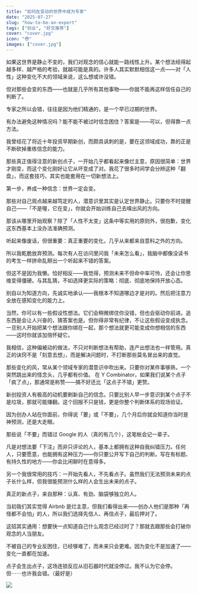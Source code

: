 ```yaml
---
title: "如何在变动的世界中成为专家"
date: "2025-07-27"
slug: "how-to-be-an-expert"
tags: ["创业", "好文推荐"]
cover: "cover.jpg"
icon: "😎"
images: ["cover.jpg"]
---
```

如果这世界是静止不变的，我们对观念的信心就能一路线性上升。某个想法经得起越多样、越严格的考验，就越可能是真的。许多人其实默默相信这一点——对「人性」这种变化不大的领域来说，这么想或许没错。



但对那些会变的东西——也就是几乎所有其他事物——你就不能再这样信任自己的判断了。



专家之所以会错，往往是因为他们精通的，是一个早已过期的世界。



有办法避免这种情况吗？能不能不被过时信念困住？答案是——可以，但得靠一点方法。



我曾经花了将近十年投资早期新创，而颇具讽刺的是，要在这领域成功，靠的正是不断砍掉重练信念的能力。



那些真正值得注意的新创点子，一开始几乎都看起来像烂主意，原因很简单：世界才刚变，而这个变化刚好让它从坏变成了对。我花了很多时间学会分辨这种「翻盘」，而这套技巧，其实也能套用在一切新想法上。



第一步，养成一种信念：世界一定会变。



那些对自己观点越来越笃定的人，潜意识里其实是认定世界静止。只要你不时提醒自己——「不是喔，它在变」，你就会开始训练自己去嗅出风的方向。



那该从哪里开始观察？除了「人性不太变」这条中等实用的原则外，很抱歉，变化这东西基本上没办法准确预测。



听起来像废话，但很重要：真正重要的变化，几乎从来都来自意料之外的方向。



所以我乾脆放弃预测。每次有人在访问里问我「未来怎么看」，我脑中都像没读书的考生一样拼命乱掰出一个听起来不错的答案。



但这不是因为我懒。恰好相反——我觉得，预测未来不但命中率可怜，还会让你思维变得僵硬。与其乱猜，不如选择更实际的策略：彻底、彻底地保持开放心态。



别自以为知道方向，先诚实地承认——我根本不知道哪边才是对的。然后把注意力全放在感知变化的能力上。



当然，你可以有一些假设性想法。它们会稍微绑住你没错，但也会驱动你前进。追东西是会让人兴奋的，猜答案也是。但你得非常有纪律，不让这些假设变成执念。
一旦别人开始把某个想法跟你绑在一起，那个想法就更可能变成你想相信的东西——这时你就该加倍怀疑它。



我相信，这种偏被动的做法，不只对判断想法有帮助，连产出想法也一样管用。真正的诀窍不是「刻意去想」，而是解决问题时，不打断那些莫名冒出来的直觉。



那些变化的风，常从某个领域专家的潜意识中吹出来。只要你对某件事够熟，一个突然跳出来的怪念头，几乎都有价值。
在 Y Combinator，如果我们说某个点子「疯了点」，那通常是称赞——搞不好还比「这点子不错」更赞。



新创投资人有极高的动机要刷新自己的信念。只要比别人早一步意识到某个点子不是垃圾，那就可能赚翻。这个回报不只是钱，更是你整个判断体系的现场验证。



因为创办人站在你面前，你得说「要」或「不要」，几个月后你就会知道你当时是神预测，还是大走眼。



那些说「不要」而错过 Google 的人（真的有几个），这笔帐会记一辈子。



凡是对想法要「下注」而非只评论的人，基本上都拥有这种自我纠错压力。任何人，只要愿意，也能拥有这种压力——你只要公开写下自己的判断。写在有标题、有持久性的地方——你会比闲聊时在意得多。



另一个我很常用的技巧：一开始先看人，不先看点子。虽然我们无法预测未来的点子长什么样，但我很能预测什么样的人会生出未来的点子。



真正的新点子，来自那种：认真、有劲、脑袋够独立的人。



当初我们其实觉得 Airbnb 是烂主意，但我们看得出来——创办人他们是那种「再怪都不会怕」的人，所以我们选择先信人、再信点子，最后押对了。



这招其实通用：想要快一点知道自己什么观念已经过时了？那就去跟那些会打破你观念的人当朋友。



不被自己的专业反困住，已经够难了，而未来只会更难。因为变化不是加速了——变化一直都在加速。



点子会生出点子，这场连锁反应从旧石器时代就没停过。我不认为它会停。
但⋯⋯也许我会错。（最好是）




![](https://prod-files-secure.s3.us-west-2.amazonaws.com/112d0858-5090-4d34-a606-b75eb8d65fd2/46476355-9cf3-4e99-9b7a-3531bc426380/1000202064.png?X-Amz-Algorithm=AWS4-HMAC-SHA256&X-Amz-Content-Sha256=UNSIGNED-PAYLOAD&X-Amz-Credential=ASIAZI2LB4662RUPVFIP%2F20250730%2Fus-west-2%2Fs3%2Faws4_request&X-Amz-Date=20250730T161819Z&X-Amz-Expires=3600&X-Amz-Security-Token=IQoJb3JpZ2luX2VjEJf%2F%2F%2F%2F%2F%2F%2F%2F%2F%2FwEaCXVzLXdlc3QtMiJGMEQCIBmeJ%2BJC9X1hpP1APdv7blgWc8atMHmurmsXZx%2BC9LY7AiB%2FtzCCHyYIvGZfscpHo%2FOTsKi4PKNITyqFrsaCuUqEgSqIBAjA%2F%2F%2F%2F%2F%2F%2F%2F%2F%2F8BEAAaDDYzNzQyMzE4MzgwNSIMbBHkyMV1f4v8wphfKtwDHV1iCVz86rVBtuakypSogFU%2BHBSLSe9bcA7JydT7R9EpHbJb%2BNaEpNHEIdBE7Q5%2FVYuF1yfLz4dyntHr6QiVuhQnbNK5TN6xJF7N0lc5RoA7%2BNnK4sohek9UOvmixqiu4p80nvOO4XQ9ZDeyP78RGZ0PYzJz2y74JtndDOWeqqHr%2BxouPdKgHnOkYe6kaauVJSSrEWylIMG8XpyKMv4G%2B368DPmzUTbK%2B1q%2F6GR%2FUIdDIUW2JooqTFoltY%2BcbcPP9tMLtNgEB5kUjshlJUReO8zgKDgSDiUpswkXaXIMog3wFmPExhK7ElqNJZ%2BbJkLBb3WOYcyyyYoPM1sg8dtyPkjJXbmRAOSrfBVAFQnIZlwz1WPpQtHJyIF9oexWhsbMmqE2FOFE5EVKRFHycvYwIONYGIHK9lqJtrqSNVpVd5yaXQcy%2F4WtfBz7bcohsbmG8LR%2BIIz5qMqOJ6Z5%2BIG%2Fhu1tHaf53qk8FpPWkWFm7JPJ35PhYCyghT2JT4GqQZPPYQdiOop0Sjw2lP%2FyeTNShYWiE9KEz7EkGvCsJFRmrpVFI9NHWLSdzCqrLmcS%2FzsHdh7ivIKonQ2Y04CYqwYJPhB9bqUPy3YgIyFfqGU1AoQuwvjxz6HIBOdQPXwwmOeoxAY6pgFLnWHdlgYs2qbf9zsCpcN6pXTaX088GVpw%2BHMl2y0NmBBSXLl12GNPfP4S98fauhGdLEuRCvXGeYiODplihRwfnD3AeFBNbHmcajxW56F2I3T6%2BidHqj1MfUrPiXrOYO9g0Qr5QRFjDsvlNdni8IyzolQenkPs3RsjrwXMV%2B7VDwJcY0b5gVNoCFPGEzcuKoEAy1GvRS6P%2FiZMvAvXoqxsAsOY9D3L&X-Amz-Signature=1fc017088f9346a24e7dcb245d6105dfe54bea550caf351b0ebe4e7cd6e1674a&X-Amz-SignedHeaders=host&x-amz-checksum-mode=ENABLED&x-id=GetObject)

